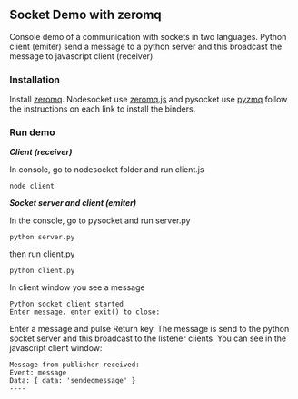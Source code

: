 ## Socket Demo with zeromq


Console demo of a communication with sockets in two languages. Python client (emiter) send a message to a python server and this broadcast the message to javascript client (receiver).


### Installation

Install [zeromq](http://zeromq.org/). Nodesocket use [zeromq.js](https://github.com/zeromq/zeromq.js/) and pysocket use [pyzmq](https://github.com/zeromq/pyzmq) follow the instructions on each link to install the binders.


### Run demo

***Client (receiver)***

In console, go to nodesocket folder and run client.js

```
node client
```


***Socket server and client (emiter)***

In the console, go to pysocket and run server.py

```
python server.py
```


then run client.py

```
python client.py
```


In client window you see a message

```
Python socket client started
Enter message. enter exit() to close:
```

Enter a message and pulse Return key. The message is send to the python socket server and this broadcast to the listener clients. You can see in the javascript client window:

```
Message from publisher received:
Event: message
Data: { data: 'sendedmessage' }
----
```